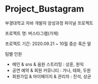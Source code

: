 # Project_Bustagram

부경대학교 자바 개발자 양성과정 파이널 프로젝트 

프로젝트 명: 버스타그램(가제)

프로젝트 기간: 2020.09.21 ~ 10월 중순 혹은 말 

팀별 인원 
- 메인 & sns & 음원 스트리밍 : 상훈, 원익 
- 공연 예약 & 회원 커뮤니티 : 가나, 태화, 두원
- 회원가입 & 마이페이지 & 관리자 : 진석, 상균
